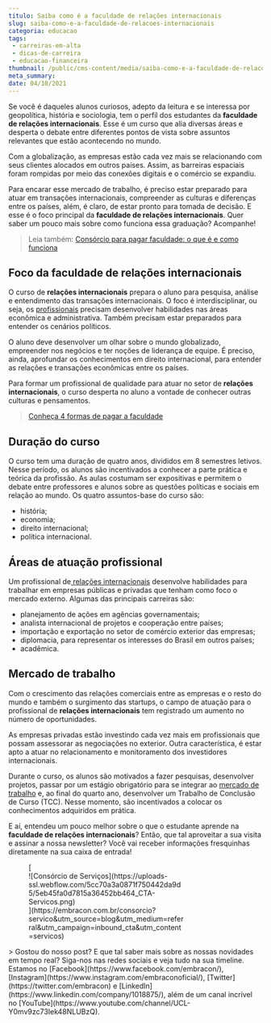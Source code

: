```yaml
---
titulo: Saiba como é a faculdade de relações internacionais
slug: saiba-como-e-a-faculdade-de-relacoes-internacionais
categoria: educacao
tags:
 - carreiras-em-alta
 - dicas-de-carreira
 - educacao-financeira
thumbnail: /public/cms-content/media/saiba-como-e-a-faculdade-de-relacoes-internacionais.jpeg
meta_summary: 
date: 04/10/2021
---
```

Se você é daqueles alunos curiosos, adepto da leitura e se interessa por geopolítica, história e sociologia, tem o perfil dos estudantes da **faculdade de relações internacionais**. Esse é um curso que alia diversas áreas e desperta o debate entre diferentes pontos de vista sobre assuntos relevantes que estão acontecendo no mundo.

Com a globalização, as empresas estão cada vez mais se relacionando com seus clientes alocados em outros países. Assim, as barreiras espaciais foram rompidas por meio das conexões digitais e o comércio se expandiu.

Para encarar esse mercado de trabalho, é preciso estar preparado para atuar em transações internacionais, compreender as culturas e diferenças entre os países, além, é claro, de estar pronto para tomada de decisão. E esse é o foco principal da **faculdade de relações internacionais**. Quer saber um pouco mais sobre como funciona essa graduação? Acompanhe!

> Leia também: [Consórcio para pagar faculdade: o que é e como funciona](https://www.embracon.com.br/blog/consorcio-embracon-para-pagar-faculdade)

Foco da faculdade de relações internacionais
--------------------------------------------

O curso de **relações internacionais** prepara o aluno para pesquisa, análise e entendimento das transações internacionais. O foco é interdisciplinar, ou seja, os [profissionais](https://www.embracon.com.br/blog/quais-carreiras-estarao-em-alta-nos-proximos-anos-descubra-aqui) precisam desenvolver habilidades nas áreas econômica e administrativa. Também precisam estar preparados para entender os cenários políticos.

O aluno deve desenvolver um olhar sobre o mundo globalizado, empreender nos negócios e ter noções de liderança de equipe. É preciso, ainda, aprofundar os conhecimentos em direito internacional, para entender as relações e transações econômicas entre os países.

Para formar um profissional de qualidade para atuar no setor de **relações internacionais**, o curso desperta no aluno a vontade de conhecer outras culturas e pensamentos.

> [Conheça 4 formas de pagar a faculdade](https://www.embracon.com.br/blog/conheca-4-formas-de-pagar-a-faculdade)

Duração do curso
----------------

O curso tem uma duração de quatro anos, divididos em 8 semestres letivos. Nesse período, os alunos são incentivados a conhecer a parte prática e teórica da profissão. As aulas costumam ser expositivas e permitem o debate entre professores e alunos sobre as questões políticas e sociais em relação ao mundo. Os quatro assuntos-base do curso são:

- história;
- economia;
- direito internacional;
- política internacional.

Áreas de atuação profissional
-----------------------------

Um profissional de[ relações internacionais](https://www.embracon.com.br/blog/estagio-internacional-entenda-como-funciona-e-quais-sao-as-vantagens) desenvolve habilidades para trabalhar em empresas públicas e privadas que tenham como foco o mercado externo. Algumas das principais carreiras são:

- planejamento de ações em agências governamentais;
- analista internacional de projetos e cooperação entre países;
- importação e exportação no setor de comércio exterior das empresas;
- diplomacia, para representar os interesses do Brasil em outros países;
- acadêmica.

Mercado de trabalho
-------------------

Com o crescimento das relações comerciais entre as empresas e o resto do mundo e também o surgimento das startups, o campo de atuação para o profissional de **relações internacionais** tem registrado um aumento no número de oportunidades.

As empresas privadas estão investindo cada vez mais em profissionais que possam assessorar as negociações no exterior. Outra característica, é estar apto a atuar no relacionamento e monitoramento dos investidores internacionais.

Durante o curso, os alunos são motivados a fazer pesquisas, desenvolver projetos, passar por um estágio obrigatório para se integrar ao [mercado de trabalho](https://www.embracon.com.br/blog/7-sinais-de-que-e-hora-de-investir-em-atualizacao-na-carreira) e, ao final do quarto ano, desenvolver um Trabalho de Conclusão de Curso (TCC). Nesse momento, são incentivados a colocar os conhecimentos adquiridos em prática.

E aí, entendeu um pouco melhor sobre o que o estudante aprende na **faculdade de relações internacionais**? Então, que tal aproveitar a sua visita e assinar a nossa newsletter? Você vai receber informações fresquinhas diretamente na sua caixa de entrada!

<figure class="w-richtext-figure-type-image w-richtext-align-center" style="max-width:310px">[<div>![Consórcio de Serviços](https://uploads-ssl.webflow.com/5cc70a3a0871f750442da9d5/5eb45fa0d7815a36452bb464_CTA-Servicos.png)</div>](https://embracon.com.br/consorcio?servico&utm_source=blog&utm_medium=referral&utm_campaign=inbound_cta&utm_content=servicos)</figure>> Gostou do nosso post? E que tal saber mais sobre as nossas novidades em tempo real? Siga-nos nas redes sociais e veja tudo na sua timeline. Estamos no [Facebook](https://www.facebook.com/embracon/), [Instagram](https://www.instagram.com/embraconoficial/), [Twitter](https://twitter.com/embracon) e [LinkedIn](https://www.linkedin.com/company/1018875/), além de um canal incrível no [YouTube](https://www.youtube.com/channel/UCL-Y0mv9zc73Iek48NLUBzQ).
